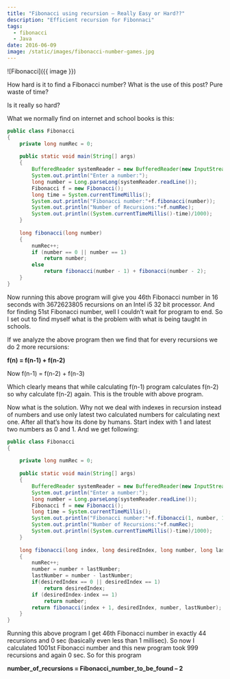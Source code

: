 ```yaml
---
title: "Fibonacci using recursion – Really Easy or Hard??"
description: "Efficient recursion for Fibonnaci"
tags:
  - fibonacci
  - Java
date: 2016-06-09
image: /static/images/fibonacci-number-games.jpg
---
```

![Fibonacci]({{ image }})

How hard is it to find a Fibonacci number? What is the use of this post? Pure waste of time?

Is it really so hard?

What we normally find on internet and school books is this:

```java
public class Fibonacci
{
    private long numRec = 0;
 
    public static void main(String[] args)
    {
        BufferedReader systemReader = new BufferedReader(new InputStreamReader(System.in));
        System.out.println("Enter a number:");
        long number = Long.parseLong(systemReader.readLine());
        Fibonacci f = new Fibonacci();
        long time = System.currentTimeMillis();
        System.out.println("Fibonacci number:"+f.fibonacci(number));
        System.out.println("Number of Recursions:"+f.numRec);
        System.out.println((System.currentTimeMillis()-time)/1000);
    }
 
    long fibonacci(long number)
    {
        numRec++;
        if (number == 0 || number == 1)
            return number;
        else
            return fibonacci(number - 1) + fibonacci(number - 2);
    }
}
```

Now running this above program will give you 46th Fibonacci number in 16 seconds with 3672623805 recursions on an Intel i5 32 bit processor. And for finding 51st Fibonacci number, well I couldn’t wait for program to end. So I set out to find myself what is the problem with what is being taught in schools.

If we analyze the above program then we find that for every recursions we do 2 more recursions:

**f(n) = f(n-1) + f(n-2)**

Now f(n-1) = f(n-2) + f(n-3)

Which clearly means that while calculating f(n-1) program calculates f(n-2) so why calculate f(n-2) again. This is the trouble with above program.

Now what is the solution. Why not we deal with indexes in recursion instead of numbers and use only latest two calculated numbers for calculating next one. After all that’s how its done by humans. Start index with 1 and latest two numbers as 0 and 1. And we get following:

```java
public class Fibonacci
{
 
    private long numRec = 0;
 
    public static void main(String[] args)
    {
        BufferedReader systemReader = new BufferedReader(new InputStreamReader(System.in));
        System.out.println("Enter a number:");
        long number = Long.parseLong(systemReader.readLine());
        Fibonacci f = new Fibonacci();
        long time = System.currentTimeMillis();
        System.out.println("Fibonacci number:"+f.fibonacci(1, number, 1, 0));
        System.out.println("Number of Recursions:"+f.numRec);
        System.out.println((System.currentTimeMillis()-time)/1000);
    }
 
    long fibonacci(long index, long desiredIndex, long number, long lastNumber)
    {
        numRec++;
        number = number + lastNumber;
        lastNumber = number - lastNumber;
        if(desiredIndex == 0 || desiredIndex == 1)
            return desiredIndex;
        if (desiredIndex-index == 1)
            return number;
        return fibonacci(index + 1, desiredIndex, number, lastNumber);
    }
}
```

Running this above program I get 46th Fibonacci number in exactly 44 recursions and 0 sec (basically even less than 1 millisec). So now I calculated 1001st Fibonacci number and this new program took 999 recursions and again 0 sec. So for this program

**number_of_recursions = Fibonacci_number_to_be_found – 2**